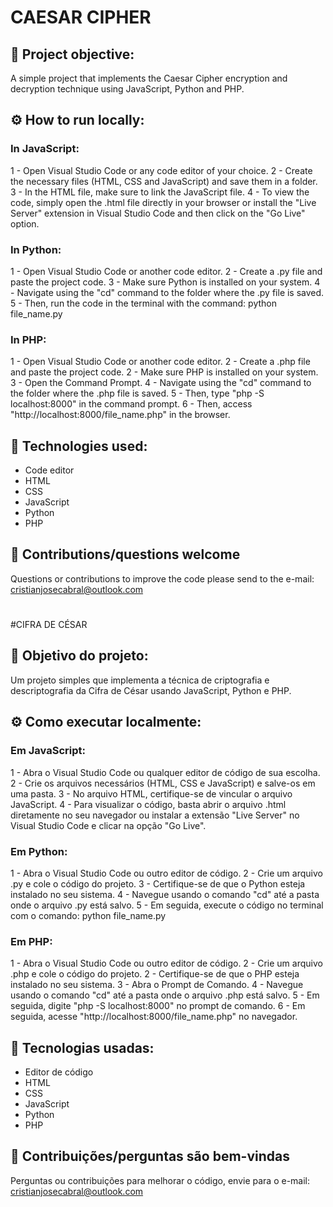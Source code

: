 # CAESAR CIPHER

## 📖 Project objective:

A simple project that implements the Caesar Cipher encryption and decryption technique using JavaScript, Python and PHP.

## ⚙️ How to run locally:

### In JavaScript:
1 - Open Visual Studio Code or any code editor of your choice.
2 - Create the necessary files (HTML, CSS and JavaScript) and save them in a folder.
3 - In the HTML file, make sure to link the JavaScript file.
4 - To view the code, simply open the .html file directly in your browser or install the "Live Server" extension in Visual Studio Code and then click on the "Go Live" option.

### In Python:
1 - Open Visual Studio Code or another code editor.
2 - Create a .py file and paste the project code.
3 - Make sure Python is installed on your system.
4 - Navigate using the "cd" command to the folder where the .py file is saved.
5 - Then, run the code in the terminal with the command: python file_name.py

### In PHP:
1 - Open Visual Studio Code or another code editor.
2 - Create a .php file and paste the project code.
2 - Make sure PHP is installed on your system.
3 - Open the Command Prompt.
4 - Navigate using the "cd" command to the folder where the .php file is saved.
5 - Then, type "php -S localhost:8000" in the command prompt.
6 - Then, access "http://localhost:8000/file_name.php" in the browser.

## 📌 Technologies used:

- Code editor
- HTML
- CSS
- JavaScript
- Python
- PHP

## 🙋 Contributions/questions welcome

Questions or contributions to improve the code please send to the e-mail: cristianjosecabral@outlook.com

#

#CIFRA DE CÉSAR

## 📖 Objetivo do projeto:

Um projeto simples que implementa a técnica de criptografia e descriptografia da Cifra de César usando JavaScript, Python e PHP.

## ⚙️ Como executar localmente:

### Em JavaScript:
1 - Abra o Visual Studio Code ou qualquer editor de código de sua escolha.
2 - Crie os arquivos necessários (HTML, CSS e JavaScript) e salve-os em uma pasta.
3 - No arquivo HTML, certifique-se de vincular o arquivo JavaScript.
4 - Para visualizar o código, basta abrir o arquivo .html diretamente no seu navegador ou instalar a extensão "Live Server" no Visual Studio Code e clicar na opção "Go Live".

### Em Python:
1 - Abra o Visual Studio Code ou outro editor de código.
2 - Crie um arquivo .py e cole o código do projeto.
3 - Certifique-se de que o Python esteja instalado no seu sistema.
4 - Navegue usando o comando "cd" até a pasta onde o arquivo .py está salvo.
5 - Em seguida, execute o código no terminal com o comando: python file_name.py

### Em PHP:
1 - Abra o Visual Studio Code ou outro editor de código.
2 - Crie um arquivo .php e cole o código do projeto.
2 - Certifique-se de que o PHP esteja instalado no seu sistema.
3 - Abra o Prompt de Comando.
4 - Navegue usando o comando "cd" até a pasta onde o arquivo .php está salvo.
5 - Em seguida, digite "php -S localhost:8000" no prompt de comando.
6 - Em seguida, acesse "http://localhost:8000/file_name.php" no navegador.

## 📌 Tecnologias usadas:

- Editor de código
- HTML
- CSS
- JavaScript
- Python
- PHP

## 🙋 Contribuições/perguntas são bem-vindas

Perguntas ou contribuições para melhorar o código, envie para o e-mail: cristianjosecabral@outlook.com
